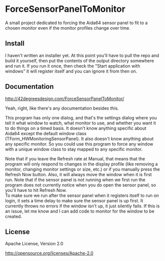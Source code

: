# ForceSensorPanelToMonitor

A small project dedicated to forcing the Aida64 sensor panel to fit to a chosen monitor even if the monitor profiles change over time.

## Install

I haven't written an installer yet.  At this point you'll have to pull the repo and build it yourself, then put the contents of the output directory somewhere and run it.
If you run it once, then check the "Start application with windows" it will register itself and you can ignore it from then on.

## Documentation

http://42degreesdesign.com/ForceSensorPanelToMonitor/

Yeah, right, like there's any documentation besides this.

This program has only one dialog, and that's the settings dialog where you tell it what window to watch, 
what monitor to use, and whether you want it to do things on a timed basis.
It doesn't know anything specific about Aida64 except the default window class (TForm_HWMonitoringSensorPanel).
It also doesn't know anything about any specific monitor.
So you could use this program to force any window with a unique window class
to stay mapped to any specific monitor.

Note that if you leave the Refresh rate at Manual, that means that the program will only respond to changes in the display profile (like removing a monitor, changing monitor settings or size, etc.) or if you manually press the Refresh Now button.
Also, it will always move the window when it is first run.  Note that if the sensor panel is not running when we first run the program does not currently notice when you do open the sensor panel, so you'll have to hit Refresh Now.  
To make sure we run after the sensor panel when it registers itself to run on login, it sets a time delay to make sure the sensor panel is up first.
It currently throws no errors if the window isn't up, it just silently fails.  If this is an issue, let me know and I can add code to monitor for the window to be created.

## License

Apache License, Version 2.0

http://opensource.org/licenses/Apache-2.0

